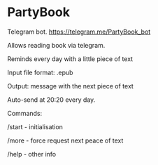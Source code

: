 # PartyBook
Telegram bot. https://telegram.me/PartyBook_bot

Allows reading book via telegram. 

Reminds every day with a little piece of text

Input file format: .epub

Output: message with the next piece of text

Auto-send at 20:20 every day.

Commands:

/start - initialisation

/more - force request next peace of text

/help - other info
